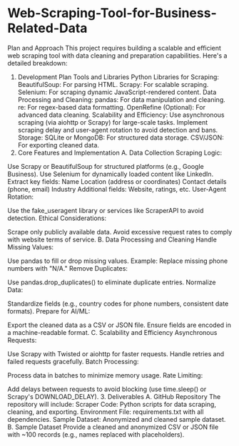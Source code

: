 # Web-Scraping-Tool-for-Business-Related-Data
Plan and Approach
This project requires building a scalable and efficient web scraping tool with data cleaning and preparation capabilities. Here's a detailed breakdown:

1. Development Plan
Tools and Libraries
Python Libraries for Scraping:
BeautifulSoup: For parsing HTML.
Scrapy: For scalable scraping.
Selenium: For scraping dynamic JavaScript-rendered content.
Data Processing and Cleaning:
pandas: For data manipulation and cleaning.
re: For regex-based data formatting.
OpenRefine (Optional): For advanced data cleaning.
Scalability and Efficiency:
Use asynchronous scraping (via aiohttp or Scrapy) for large-scale tasks.
Implement scraping delay and user-agent rotation to avoid detection and bans.
Storage:
SQLite or MongoDB: For structured data storage.
CSV/JSON: For exporting cleaned data.
2. Core Features and Implementation
A. Data Collection
Scraping Logic:

Use Scrapy or BeautifulSoup for structured platforms (e.g., Google Business).
Use Selenium for dynamically loaded content like LinkedIn.
Extract key fields:
Name
Location (address or coordinates)
Contact details (phone, email)
Industry
Additional fields: Website, ratings, etc.
User-Agent Rotation:

Use the fake_useragent library or services like ScraperAPI to avoid detection.
Ethical Considerations:

Scrape only publicly available data.
Avoid excessive request rates to comply with website terms of service.
B. Data Processing and Cleaning
Handle Missing Values:

Use pandas to fill or drop missing values.
Example: Replace missing phone numbers with "N/A."
Remove Duplicates:

Use pandas.drop_duplicates() to eliminate duplicate entries.
Normalize Data:

Standardize fields (e.g., country codes for phone numbers, consistent date formats).
Prepare for AI/ML:

Export the cleaned data as a CSV or JSON file.
Ensure fields are encoded in a machine-readable format.
C. Scalability and Efficiency
Asynchronous Requests:

Use Scrapy with Twisted or aiohttp for faster requests.
Handle retries and failed requests gracefully.
Batch Processing:

Process data in batches to minimize memory usage.
Rate Limiting:

Add delays between requests to avoid blocking (use time.sleep() or Scrapy's DOWNLOAD_DELAY).
3. Deliverables
A. GitHub Repository
The repository will include:
Scraper Code: Python scripts for data scraping, cleaning, and exporting.
Environment File: requirements.txt with all dependencies.
Sample Dataset: Anonymized and cleaned sample dataset.
B. Sample Dataset
Provide a cleaned and anonymized CSV or JSON file with ~100 records (e.g., names replaced with placeholders).
